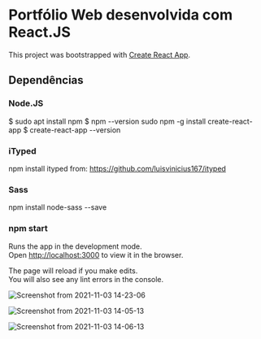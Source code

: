 
# Portfólio Web desenvolvida com React.JS

This project was bootstrapped with [Create React App](https://github.com/facebook/create-react-app).


## Dependências

### Node.JS

$ sudo apt install npm
$ npm --version
sudo npm -g install create-react-app
$ create-react-app --version

### iTyped
npm install ityped from: https://github.com/luisvinicius167/ityped

### Sass
npm install node-sass --save


### npm start

Runs the app in the development mode.\
Open [http://localhost:3000](http://localhost:3000) to view it in the browser.

The page will reload if you make edits.\
You will also see any lint errors in the console.


![Screenshot from 2021-11-03 14-23-06](https://user-images.githubusercontent.com/87938869/140149791-eb16b113-cf62-40c6-a65a-6142b28adccf.png)

![Screenshot from 2021-11-03 14-05-13](https://user-images.githubusercontent.com/87938869/140148351-4a273fde-de98-46ae-a793-4a98df8b1364.png)

![Screenshot from 2021-11-03 14-06-13](https://user-images.githubusercontent.com/87938869/140148803-a5e2b195-3c4a-4cdb-9884-82986c4af49d.png)
